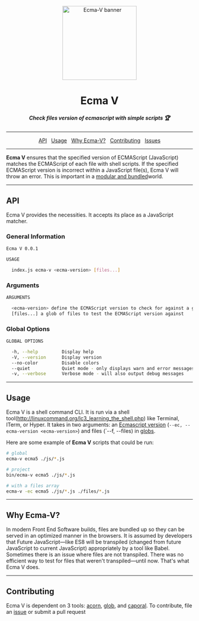 <p align="center">
  <img alt="Ecma-V banner" src="https://yowainwright.imgix.net/gh/ecma-v.svg" width="200" />
</p>
<h1 align="center">Ecma V</h1>
<h5 align="center">Check files version of ecmascript with simple scripts 🏆</h5>

----

<p align="center">
  <a href="#api">API</a>&nbsp;&nbsp;
  <a href="#usage">Usage</a>&nbsp;&nbsp;
  <a href="#why">Why Ecma-V?</a>&nbsp;&nbsp;
  <a href="#contributing">Contributing</a>&nbsp;&nbsp;
  <a href="/issues">Issues</a>  
</p>

----

**Ecma V** ensures that the specified version of ECMAScript (JavaScript) matches the ECMAScript of each file with shell scripts. If the specified ECMAScript version is incorrect within a JavaScript file(s), Ecma V will throw an error. This is important in a [modular and bundled](https://www.sitepoint.com/javascript-modules-bundling-transpiling/)world. 

----

## API

Ecma V provides the necessities. It accepts its place as a JavaScript matcher.

### General Information

```sh
Ecma V 0.0.1

USAGE

  index.js ecma-v <ecma-version> [files...]
```

### Arguments

```sh
ARGUMENTS

  <ecma-version> define the ECMAScript version to check for against a glob of JavaScript files      required
  [files...] a glob of files to test the ECMAScript version against                          optional
```

### Global Options

```sh
GLOBAL OPTIONS

  -h, --help         Display help
  -V, --version      Display version
  --no-color         Disable colors
  --quiet            Quiet mode - only displays warn and error messages
  -v, --verbose      Verbose mode - will also output debug messages
```

----

## Usage

Ecma V is a shell command CLI. It is run via a shell tool(http://linuxcommand.org/lc3_learning_the_shell.php) like Terminal, ITerm, or Hyper. It takes in two arguments: an [Ecmascript version](https://www.w3schools.com/js/js_versions.asp) (`--ec, --ecma-version <ecma-version>`) and files (`--f, --files) in [globs](http://searchsecurity.techtarget.com/definition/globbing).

Here are some example of **Ecma V** scripts that could be run:

```sh
# global
ecma-v ecma5 ./js/*.js

# project
bin/ecma-v ecma5 ./js/*.js

# with a files array
ecma-v -ec ecma5 ./js/*.js ./files/*.js
```

----


<h2 id="why">Why Ecma-V?</h2>

In modern Front End Software builds, files are bundled up so they can be served in an optimized manner in the browsers. It is assumed by developers that Future JavaScript—like ES8 will be transpiled (changed from future JavaScript to current JavaScript) appropriately by a tool like Babel. Sometimes there is an issue where files are not transpiled. There was no efficient way to test for files that weren't transpiled—until now. That's what Ecma V does.

----

## Contributing

Ecma V is dependent on 3 tools: [acorn](https://github.com/ternjs/acorn/), [glob](https://www.npmjs.com/package/glob), and [caporal](https://github.com/mattallty/Caporal.js). To contribute, file an [issue](https://github.com/dollarshaveclub/ecma-v/issues) or submit a pull request
